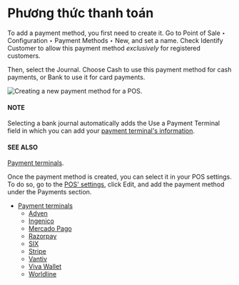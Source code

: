 # Phương thức thanh toán

To add a payment method, you first need to create it. Go to Point of Sale ‣
Configuration ‣ Payment Methods ‣ New, and set a name. Check Identify Customer to
allow this payment method *exclusively* for registered customers.

Then, select the Journal. Choose Cash to use this payment method for cash
payments, or Bank to use it for card payments.

![Creating a new payment method for a POS.](../../../.gitbook/assets/payment-method.png)

#### NOTE
Selecting a bank journal automatically adds the Use a Payment Terminal
field in which you can add your [payment terminal's information](payment_methods/terminals.md).

#### SEE ALSO
[Payment terminals](payment_methods/terminals.md).

Once the payment method is created, you can select it in your POS settings. To do so, go to the
[POS' settings](configuration.md#configuration-settings), click Edit, and add the payment method
under the Payments section.

* [Payment terminals](payment_methods/terminals.md)
  * [Adyen](payment_methods/terminals/adyen.md)
  * [Ingenico](payment_methods/terminals/ingenico.md)
  * [Mercado Pago](payment_methods/terminals/mercado_pago.md)
  * [Razorpay](payment_methods/terminals/razorpay.md)
  * [SIX](payment_methods/terminals/six.md)
  * [Stripe](payment_methods/terminals/stripe.md)
  * [Vantiv](payment_methods/terminals/vantiv.md)
  * [Viva Wallet](payment_methods/terminals/viva_wallet.md)
  * [Worldline](payment_methods/terminals/worldline.md)
